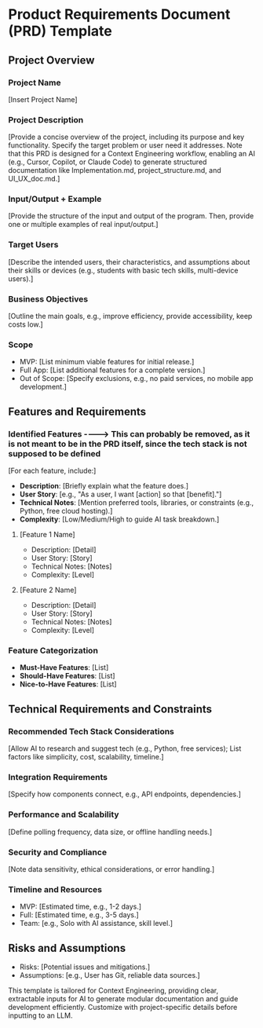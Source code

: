 # Product Requirements Document (PRD) Template

## Project Overview
### Project Name
[Insert Project Name]

### Project Description
[Provide a concise overview of the project, including its purpose and key functionality. Specify the target problem or user need it addresses. Note that this PRD is designed for a Context Engineering workflow, enabling an AI (e.g., Cursor, Copilot, or Claude Code) to generate structured documentation like Implementation.md, project_structure.md, and UI_UX_doc.md.]

### Input/Output + Example
[Provide the structure of the input and output of the program. Then, provide one or multiple examples of real input/output.]

### Target Users
[Describe the intended users, their characteristics, and assumptions about their skills or devices (e.g., students with basic tech skills, multi-device users).]

### Business Objectives
[Outline the main goals, e.g., improve efficiency, provide accessibility, keep costs low.]

### Scope
- MVP: [List minimum viable features for initial release.]
- Full App: [List additional features for a complete version.]
- Out of Scope: [Specify exclusions, e.g., no paid services, no mobile app development.]

## Features and Requirements

### Identified Features ----> This can probably be removed, as it is not meant to be in the PRD itself, since the tech stack is not supposed to be defined
[For each feature, include:]
- **Description**: [Briefly explain what the feature does.]
- **User Story**: [e.g., "As a user, I want [action] so that [benefit]."]
- **Technical Notes**: [Mention preferred tools, libraries, or constraints (e.g., Python, free cloud hosting).]
- **Complexity**: [Low/Medium/High to guide AI task breakdown.]

1. [Feature 1 Name]
   - Description: [Detail]
   - User Story: [Story]
   - Technical Notes: [Notes]
   - Complexity: [Level]

2. [Feature 2 Name]
   - Description: [Detail]
   - User Story: [Story]
   - Technical Notes: [Notes]
   - Complexity: [Level]

### Feature Categorization
- **Must-Have Features**: [List]
- **Should-Have Features**: [List]
- **Nice-to-Have Features**: [List]

## Technical Requirements and Constraints
### Recommended Tech Stack Considerations
[Allow AI to research and suggest tech (e.g., Python, free services); List factors like simplicity, cost, scalability, timeline.]

### Integration Requirements
[Specify how components connect, e.g., API endpoints, dependencies.]

### Performance and Scalability
[Define polling frequency, data size, or offline handling needs.]

### Security and Compliance
[Note data sensitivity, ethical considerations, or error handling.]

### Timeline and Resources
- MVP: [Estimated time, e.g., 1-2 days.]
- Full: [Estimated time, e.g., 3-5 days.]
- Team: [e.g., Solo with AI assistance, skill level.]

## Risks and Assumptions
- Risks: [Potential issues and mitigations.]
- Assumptions: [e.g., User has Git, reliable data sources.]

This template is tailored for Context Engineering, providing clear, extractable inputs for AI to generate modular documentation and guide development efficiently. Customize with project-specific details before inputting to an LLM.